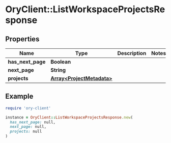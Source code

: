 # OryClient::ListWorkspaceProjectsResponse

## Properties

| Name | Type | Description | Notes |
| ---- | ---- | ----------- | ----- |
| **has_next_page** | **Boolean** |  |  |
| **next_page** | **String** |  |  |
| **projects** | [**Array&lt;ProjectMetadata&gt;**](ProjectMetadata.md) |  |  |

## Example

```ruby
require 'ory-client'

instance = OryClient::ListWorkspaceProjectsResponse.new(
  has_next_page: null,
  next_page: null,
  projects: null
)
```

